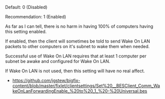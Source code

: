
Default: 0 (Disabled)

Recommendation: 1 (Enabled)

As far as I can tell, there is no harm in having 100% of computers having this setting enabled.

If enabled, then the client will sometimes be told to send Wake On LAN packets to other computers on it's subnet to wake them when needed.

Successful use of Wake On LAN requires that at least 1 computer per subnet be awake and configured for Wake On LAN.

If Wake On LAN is not used, then this setting will have no real affect.

- https://github.com/jgstew/bigfix-content/blob/master/fixlet/clientsettings/Set%20__BESClient_Comm_WakeOnLanForwardingEnable_%20to%20_1_%20-%20Universal.bes
